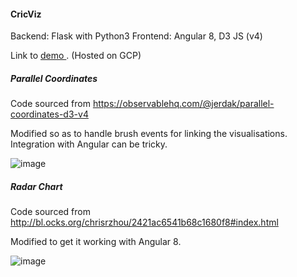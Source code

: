 #### CricViz

Backend: Flask with Python3
Frontend: Angular 8, D3 JS (v4)

Link to <a href="https://cric-viz.uk.r.appspot.com/dashboard"> demo </a>. (Hosted on GCP)

##### Parallel Coordinates

Code sourced from https://observablehq.com/@jerdak/parallel-coordinates-d3-v4

Modified so as to handle brush events for linking the visualisations. Integration with Angular can be tricky.

![image](https://user-images.githubusercontent.com/17957548/82641782-ec6d8e00-9bda-11ea-8caa-9d56ba91b3fe.png)


##### Radar Chart

Code sourced from http://bl.ocks.org/chrisrzhou/2421ac6541b68c1680f8#index.html

Modified to get it working with Angular 8.

![image](https://user-images.githubusercontent.com/17957548/82642161-7cabd300-9bdb-11ea-8ea9-efaab221e770.png)
